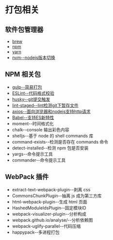 # 打包相关



## 软件包管理器

- [brew](brew.md)
- [npm](npm.md)
- [yarn](yarn.md)
- [nvm--nodejs版本切换](nvm.md)

## NPM 相关包

- [gulp--简易打包](npm/gulp.md)
- [ESLint--代码格式校验](npm/ESLint.md)
- [husky--git提交触发](npm/husky.md)
- [lint-staged--lint检测git下暂存文件](npm/lint-staged.md)
- [axios--面向浏览器和nodejs支持http请求](npm/axios.md)
- [Babel--支持ES新特性](npm/Babel.md)
- moment--时间格式化
- chalk--console 输出彩色内容
- shelljs--基于 node 的 shell commands 库
- command-exists--检测是否存在 commands 命令
- detect-installed--检测 npm 包是否安装
- yargs--命令提示工具
- commander--命令提示工具

## WebPack 插件
- extract-text-webpack-plugin--剥离 css
- CommonsChunkPlugin--抽离 js 成为第三方库
- html-webpack-plugin--生成 html 页面
- HashedModuleIdsPlugin--固定模块ID
- webpack-visualizer-plugin--分析构成
- webpack.github.io/analyse/--分析依赖图
- webpack-uglify-parallel--代码压缩
- happypack--多进程打包